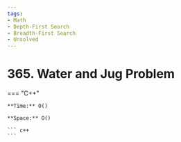```yaml
---
tags:
- Math
- Depth-First Search
- Breadth-First Search
- Unsolved
---
```



# 365. Water and Jug Problem

=== "C++"

    **Time:** O()

    **Space:** O()

    ``` c++
    ```